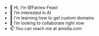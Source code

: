 - 👋 Hi, I’m @Fairies-Feast
- 👀 I’m interested in AI
- 🌱 I'm learning how to get custom domains
- 💞️ I’m looking to collaborate right now
- 📫 You can reach me at amsilla.com

